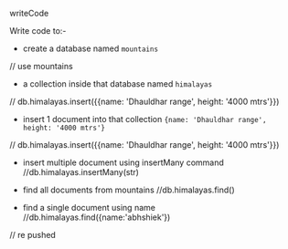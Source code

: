 writeCode

Write code to:-

- create a database named `mountains`

// use mountains

- a collection inside that database named `himalayas`

// db.himalayas.insert({{name: 'Dhauldhar range', height: '4000 mtrs'}})

- insert 1 document into that collection `{name: 'Dhauldhar range', height: '4000 mtrs'}`

// db.himalayas.insert({{name: 'Dhauldhar range', height: '4000 mtrs'}})

- insert multiple document using insertMany command
  //db.himalayas.insertMany(str)

- find all documents from mountains
  //db.himalayas.find()

- find a single document using name
  //db.himalayas.find({name:'abhshiek'})

// re pushed
